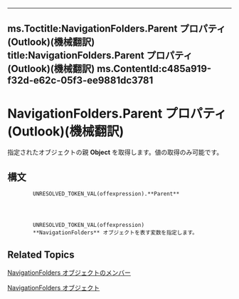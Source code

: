 

---
ms.Toctitle:NavigationFolders.Parent プロパティ (Outlook)(機械翻訳)
title:NavigationFolders.Parent プロパティ (Outlook)(機械翻訳)
ms.ContentId:c485a919-f32d-e62c-05f3-ee9881dc3781
---
# NavigationFolders.Parent プロパティ (Outlook)(機械翻訳)




指定されたオブジェクトの親 **Object** を取得します。値の取得のみ可能です。

## 構文

            UNRESOLVED_TOKEN_VAL(offexpression).**Parent**




            UNRESOLVED_TOKEN_VAL(offexpression)
            **NavigationFolders** オブジェクトを表す変数を指定します。



## Related Topics

[NavigationFolders オブジェクトのメンバー](b2db3d9f-86bb-41d7-6be2-facd16bf8b60.md)

[NavigationFolders オブジェクト](ecff93b8-0c3f-5f31-5b61-c46d2622d2af.md)




